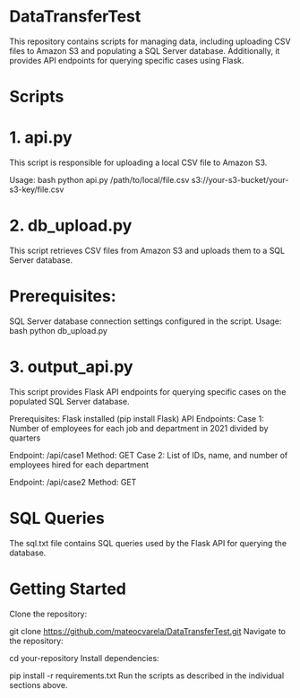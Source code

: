# DataTransferTest

This repository contains scripts for managing data, including uploading CSV files to Amazon S3 and populating a SQL Server database. Additionally, it provides API endpoints for querying specific cases using Flask.

# Scripts
# 1. api.py
This script is responsible for uploading a local CSV file to Amazon S3.

Usage:
bash
python api.py /path/to/local/file.csv s3://your-s3-bucket/your-s3-key/file.csv

# 2. db_upload.py
This script retrieves CSV files from Amazon S3 and uploads them to a SQL Server database.

# Prerequisites:
SQL Server database connection settings configured in the script.
Usage:
bash
python db_upload.py
# 3. output_api.py
This script provides Flask API endpoints for querying specific cases on the populated SQL Server database.

Prerequisites:
Flask installed (pip install Flask)
API Endpoints:
Case 1: Number of employees for each job and department in 2021 divided by quarters

Endpoint: /api/case1
Method: GET
Case 2: List of IDs, name, and number of employees hired for each department

Endpoint: /api/case2
Method: GET
# SQL Queries
The sql.txt file contains SQL queries used by the Flask API for querying the database.

# Getting Started
Clone the repository:

git clone https://github.com/mateocvarela/DataTransferTest.git
Navigate to the repository:


cd your-repository
Install dependencies:

pip install -r requirements.txt
Run the scripts as described in the individual sections above.

